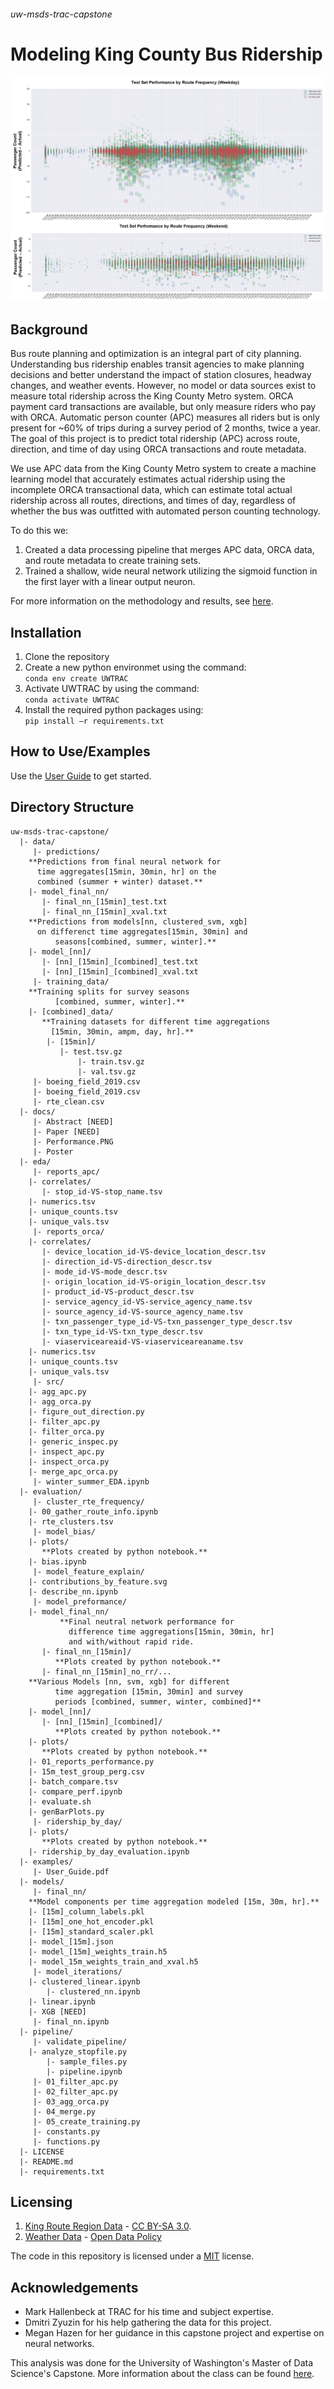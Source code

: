 ###### uw-msds-trac-capstone
# Modeling King County Bus Ridership
![Performance](https://github.com/jacobw125/uw-msds-trac-capstone/blob/master/docs/Performance.PNG)

## Background
Bus route planning and optimization is an integral part of city planning. Understanding bus ridership enables transit agencies to make planning decisions and better understand the impact of station closures, headway changes, and weather events. However, no model or data sources exist to measure total ridership across the King County Metro system. ORCA payment card transactions are available, but only measure riders who pay with ORCA. Automatic person counter (APC) measures all riders but is only present for ~60% of trips during a survey period of 2 months, twice a year. The goal of this project is to predict total ridership (APC) across route, direction, and time of day using ORCA transactions and route metadata.

We use APC data from the King County Metro system to create a machine learning model that accurately estimates actual ridership using the incomplete ORCA transactional data, which can estimate total actual ridership across all routes, directions, and times of day, regardless of whether the bus was outfitted with automated person counting technology. 

To do this we:
1. Created a data processing pipeline that merges APC data, ORCA data, and route metadata to create training sets.
2. Trained a shallow, wide neural network utilizing the sigmoid function in the first layer with a linear output neuron.

For more information on the methodology and results, see [here](https://github.com/jacobw125/uw-msds-trac-capstone/blob/master/docs).

## Installation
1. Clone the repository  
2. Create a new python environmet using the command:  
```conda env create UWTRAC```  
3. Activate UWTRAC by using the command:  
```conda activate UWTRAC```  
4. Install the required python packages using:  
```pip install –r requirements.txt```  

## How to Use/Examples
Use the [User Guide](https://github.com/jacobw125/uw-msds-trac-capstone/blob/master/examples/User_Guide.pdf) to get started.

## Directory Structure
```
uw-msds-trac-capstone/
  |- data/
     |- predictions/
	**Predictions from final neural network for
	  time aggregates[15min, 30min, hr] on the 
	  combined (summer + winter) dataset.**
	|- model_final_nn/
	   |- final_nn_[15min]_test.txt
	   |- final_nn_[15min]_xval.txt
	**Predictions from models[nn, clustered_svm, xgb]
	  on differenct time aggregates[15min, 30min] and
          seasons[combined, summer, winter].**
	|- model_[nn]/
	   |- [nn]_[15min]_[combined]_test.txt
	   |- [nn]_[15min]_[combined]_xval.txt
     |- training_data/
	**Training splits for survey seasons
          [combined, summer, winter].**
	|- [combined]_data/
	   **Training datasets for different time aggregations
	     [15min, 30min, ampm, day, hr].**
	    |- [15min]/
	       |- test.tsv.gz
               |- train.tsv.gz
               |- val.tsv.gz	
     |- boeing_field_2019.csv
     |- boeing_field_2019.csv
     |- rte_clean.csv
  |- docs/
     |- Abstract [NEED]
     |- Paper [NEED]
     |- Performance.PNG
     |- Poster
  |- eda/
     |- reports_apc/
	|- correlates/
	   |- stop_id-VS-stop_name.tsv
	|- numerics.tsv
	|- unique_counts.tsv
	|- unique_vals.tsv
     |- reports_orca/
	|- correlates/
	   |- device_location_id-VS-device_location_descr.tsv
	   |- direction_id-VS-direction_descr.tsv
	   |- mode_id-VS-mode_descr.tsv
	   |- origin_location_id-VS-origin_location_descr.tsv
	   |- product_id-VS-product_descr.tsv
	   |- service_agency_id-VS-service_agency_name.tsv
	   |- source_agency_id-VS-source_agency_name.tsv
	   |- txn_passenger_type_id-VS-txn_passenger_type_descr.tsv
	   |- txn_type_id-VS-txn_type_descr.tsv
	   |- viaserviceareaid-VS-viaserviceareaname.tsv
	|- numerics.tsv
	|- unique_counts.tsv
	|- unique_vals.tsv
     |- src/
	|- agg_apc.py
	|- agg_orca.py
	|- figure_out_direction.py
	|- filter_apc.py
	|- filter_orca.py
	|- generic_inspec.py
	|- inspect_apc.py
	|- inspect_orca.py
	|- merge_apc_orca.py
     |- winter_summer_EDA.ipynb
  |- evaluation/
     |- cluster_rte_frequency/
	|- 00_gather_route_info.ipynb
	|- rte_clusters.tsv
     |- model_bias/
	|- plots/
	   **Plots created by python notebook.**
	|- bias.ipynb
     |- model_feature_explain/
	|- contributions_by_feature.svg
	|- describe_nn.ipynb
     |- model_preformance/
	|- model_final_nn/
           **Final neutral network performance for 
             difference time aggregations[15min, 30min, hr]
             and with/without rapid ride.
	   |- final_nn_[15min]/
	      **Plots created by python notebook.**
	   |- final_nn_[15min]_no_rr/...
	**Various Models [nn, svm, xgb] for different
          time aggregation [15min, 30min] and survey
          periods [combined, summer, winter, combined]** 
	|- model_[nn]/
	   |- [nn]_[15min]_[combined]/
	      **Plots created by python notebook.**
	|- plots/
	   **Plots created by python notebook.**
	|- 01_reports_performance.py
	|- 15m_test_group_perg.csv
	|- batch_compare.tsv
	|- compare_perf.ipynb
	|- evaluate.sh
	|- genBarPlots.py
     |- ridership_by_day/
	|- plots/ 
	   **Plots created by python notebook.**
	|- ridership_by_day_evaluation.ipynb
  |- examples/
     |- User_Guide.pdf
  |- models/
     |- final_nn/
	**Model components per time aggregation modeled [15m, 30m, hr].**
	|- [15m]_column_labels.pkl
	|- [15m]_one_hot_encoder.pkl
	|- [15m]_standard_scaler.pkl
	|- model_[15m].json
	|- model_[15m]_weights_train.h5
	|- model_15m_weights_train_and_xval.h5
     |- model_iterations/
	|- clustered_linear.ipynb
        |- clustered_nn.ipynb
	|- linear.ipynb
	|- XGB [NEED]
     |- final_nn.ipynb
  |- pipeline/
     |- validate_pipeline/
	|- analyze_stopfile.py
        |- sample_files.py
        |- pipeline.ipynb
     |- 01_filter_apc.py
     |- 02_filter_apc.py
     |- 03_agg_orca.py
     |- 04_merge.py
     |- 05_create_training.py
     |- constants.py
     |- functions.py
  |- LICENSE
  |- README.md
  |- requirements.txt
```

## Licensing
1. [King Route Region Data](https://en.wikipedia.org/wiki/List_of_King_County_Metro_bus_routes) - [CC BY-SA 3.0](https://creativecommons.org/licenses/by-sa/3.0/).
2. [Weather Data](https://www.ncdc.noaa.gov/cdo-web/datatools/lcd) - [Open Data Policy](https://project-open-data.cio.gov/)

The code in this repository is licensed under a [MIT](https://opensource.org/licenses/MIT) license.

## Acknowledgements
- Mark Hallenbeck at TRAC for his time and subject expertise.
- Dmitri Zyuzin for his help gathering the data for this project.
- Megan Hazen for her guidance in this capstone project and expertise on neural networks.

This analysis was done for the University of Washington's Master of Data Science's Capstone.
More information about the class can be found [here](https://www.washington.edu/datasciencemasters/capstone-projects/).
